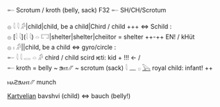𓄡 Scrotum / kroth (belly, sack)
F32 𓄡 SH/CH/Scrotum 


𓐍 𓇋 𓇋 𓀔|child|child, be a child|Chird / child +++ ⇔ Schild :  
𓐍 [𓇋 𓇋](𓇋 𓇋) 𓏏 𓉐|shelter|shelter|cheiitor = shelter ++-++ EN! / kHüt  
𓐍 𓏤 𓀔||child, be a child ⇔ gyro/circle :  
𓄡 𓇋 𓇋 𓂋 𓏏 𓀔 chird / child scird ѥti: kid + !!! ← /  
𓄡 kroth = belly ~ ϧⲏⲧ⳼ ~ scrotum (sack)
𓇋 𓈖 𓊪 [𓅂](𓅂) royal child: infant! ++  

ⲙⲁϩϧⲁⲏⲧ⳼  munch

[Kartvelian](Kartvelian) bavshvi (child) ⇔ bauch (belly!)  
